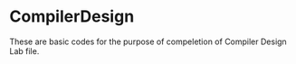 # CompilerDesign

These are basic codes for the purpose of compeletion of Compiler Design Lab file.
